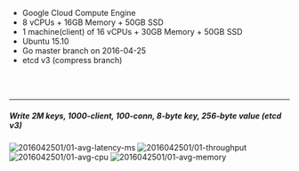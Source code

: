 

- Google Cloud Compute Engine
- 8 vCPUs + 16GB Memory + 50GB SSD
- 1 machine(client) of 16 vCPUs + 30GB Memory + 50GB SSD
- Ubuntu 15.10
- Go master branch on 2016-04-25
- etcd v3 (compress branch)



<br><br><hr>
##### Write 2M keys, 1000-client, 100-conn, 8-byte key, 256-byte value (etcd v3)

<img src="https://storage.googleapis.com/dbtester-results/2016042501/01-avg-latency-ms.svg" alt="2016042501/01-avg-latency-ms">

<img src="https://storage.googleapis.com/dbtester-results/2016042501/01-throughput.svg" alt="2016042501/01-throughput">

<img src="https://storage.googleapis.com/dbtester-results/2016042501/01-avg-cpu.svg" alt="2016042501/01-avg-cpu">

<img src="https://storage.googleapis.com/dbtester-results/2016042501/01-avg-memory.svg" alt="2016042501/01-avg-memory">



